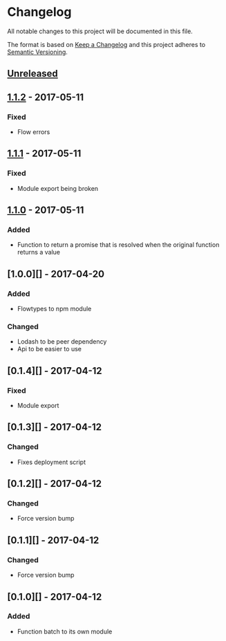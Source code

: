 # Changelog

All notable changes to this project will be documented in this file.

The format is based on [Keep a Changelog](http://keepachangelog.com/)
and this project adheres to [Semantic Versioning](http://semver.org/).

## [Unreleased][]

## [1.1.2][] - 2017-05-11
### Fixed
- Flow errors

## [1.1.1][] - 2017-05-11
### Fixed
- Module export being broken

## [1.1.0][] - 2017-05-11
### Added
- Function to return a promise that is resolved when the original function returns a value

## [1.0.0][] - 2017-04-20
### Added
- Flowtypes to npm module

### Changed
- Lodash to be peer dependency
- Api to be easier to use

## [0.1.4][] - 2017-04-12
### Fixed
- Module export

## [0.1.3][] - 2017-04-12
### Changed
- Fixes deployment script

## [0.1.2][] - 2017-04-12
### Changed
- Force version bump

## [0.1.1][] - 2017-04-12
### Changed
- Force version bump

## [0.1.0][] - 2017-04-12
### Added
- Function batch to its own module


[Unreleased]: https://github.com/madou/function-batch/compare/v1.1.2...HEAD
[1.1.2]: https://github.com/madou/function-batch/compare/v1.1.1...v1.1.2
[1.1.1]: https://github.com/madou/function-batch/compare/v1.1.0...v1.1.1
[1.1.0]: https://github.com/madou/function-batch/tree/v1.1.0

